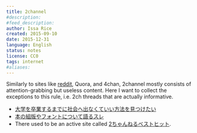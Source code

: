 ```yaml
---
title: 2channel
#description: 
#feed_description: 
author: Issa Rice
created: 2015-09-10
date: 2015-12-31
language: English
status: notes
license: CC0
tags: internet
#aliases: 
---
```


Similarly to sites like
[reddit](http://info.cognitomentoring.org/wiki/Using_reddit), Quora, and
4chan, 2channel mostly consists of attention-grabbing but useless
content.  Here I want to collect the exceptions to this rule, i.e. 2ch
threads that are actually informative.

- [大学を卒業するまでに社会へ出なくていい方法を見つけたい](http://hello.2ch.net/test/read.cgi/campus/1439801445/)
- [本の組版やフォントについて語るスレ](http://book3.2ch.net/test/read.cgi/books/1091743113/)
- There used to be an active site called [2ちゃんねるベストヒット](http://yet.s61.xrea.com/mt/).

